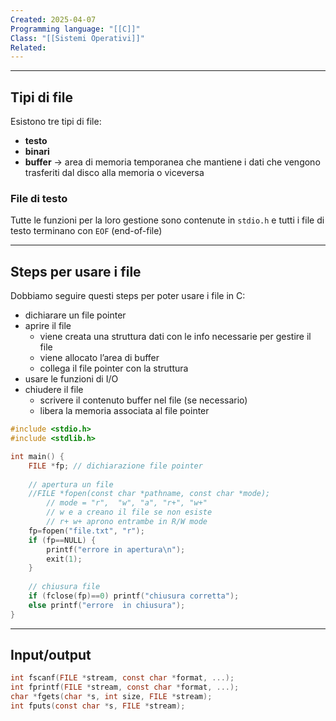 ```yaml
---
Created: 2025-04-07
Programming language: "[[C]]"
Class: "[[Sistemi Operativi]]"
Related:
---
```

---
## Tipi di file
Esistono tre tipi di file:
- **testo**
- **binari**
- **buffer** → area di memoria temporanea che mantiene i dati che vengono trasferiti dal disco alla memoria o viceversa

### File di testo
Tutte le funzioni per la loro gestione sono contenute in `stdio.h` e tutti i file di testo terminano con `EOF` (end-of-file)

---
## Steps per usare i file
Dobbiamo seguire questi steps per poter usare i file in C:
- dichiarare un file pointer
- aprire il file
	- viene creata una struttura dati con le info necessarie per gestire il file
	- viene allocato l’area di buffer
	- collega il file pointer con la struttura
- usare le funzioni di I/O
- chiudere il file
	- scrivere il contenuto buffer nel file (se necessario)
	- libera la memoria associata al file pointer

```c
#include <stdio.h>
#include <stdlib.h>

int main() {
	FILE *fp; // dichiarazione file pointer
	
	// apertura un file
	//FILE *fopen(const char *pathname, const char *mode);
		// mode = "r",  "w", "a", "r+", "w+"
		// w e a creano il file se non esiste
		// r+ w+ aprono entrambe in R/W mode
	fp=fopen("file.txt", "r");
	if (fp==NULL) {
		printf("errore in apertura\n");
		exit(1);
	}
	
	// chiusura file
	if (fclose(fp)==0) printf("chiusura corretta");
	else printf("errore  in chiusura");
}
```

---
## Input/output
```c
int fscanf(FILE *stream, const char *format, ...);
int fprintf(FILE *stream, const char *format, ...);
char *fgets(char *s, int size, FILE *stream);
int fputs(const char *s, FILE *stream);
```

